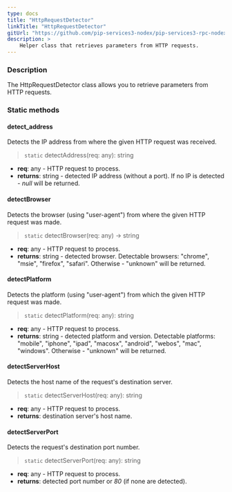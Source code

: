 ```yaml
---
type: docs
title: "HttpRequestDetector"
linkTitle: "HttpRequestDetector"
gitUrl: "https://github.com/pip-services3-nodex/pip-services3-rpc-nodex"
description: >
    Helper class that retrieves parameters from HTTP requests.
---
```


### Description

The HttpRequestDetector class allows you to retrieve parameters from HTTP requests. 

### Static methods

#### detect_address
Detects the IP address from where the given HTTP request was received.

> `static` detectAddress(req: any): string

- **req**: any - HTTP request to process.
- **returns**: string - detected IP address (without a port). If no IP is detected - *null* will be returned.


#### detectBrowser
Detects the browser (using "user-agent") from where the given HTTP request was made.

> `static` detectBrowser(req: any) -> string

- **req**: any - HTTP request to process.
- **returns**: string - detected browser. Detectable browsers: "chrome", "msie", "firefox", "safari". Otherwise - "unknown" will be returned.


#### detectPlatform
Detects the platform (using "user-agent") from which the given HTTP request was made.

> `static` detectPlatform(req: any): string

- **req**: any - HTTP request to process.
- **returns**: string - detected platform and version. Detectable platforms: "mobile", "iphone",
"ipad",  "macosx", "android",  "webos", "mac", "windows". Otherwise - "unknown" will
be returned.


#### detectServerHost
Detects the host name of the request's destination server.

> `static` detectServerHost(req: any): string

- **req**: any - HTTP request to process.
- **returns**: destination server's host name.


#### detectServerPort
Detects the request's destination port number.

> `static` detectServerPort(req: any): string

- **req**: any - HTTP request to process.
- **returns**: detected port number or *80* (if none are detected).
